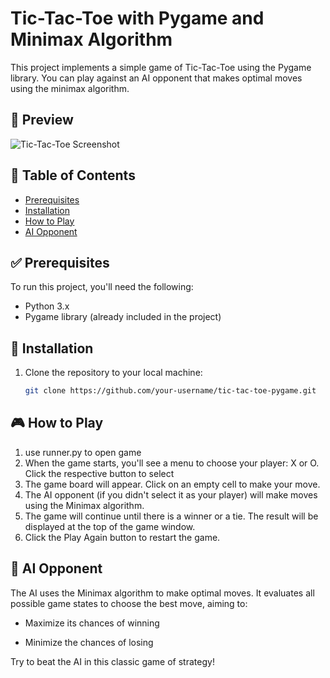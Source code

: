 # Tic-Tac-Toe with Pygame and Minimax Algorithm

This project implements a simple game of Tic-Tac-Toe using the Pygame library. You can play against an AI opponent that makes optimal moves using the minimax algorithm.

## 📸 Preview

![Tic-Tac-Toe Screenshot](screenshot.png)

## 📑 Table of Contents

- [Prerequisites](#prerequisites)
- [Installation](#installation)
- [How to Play](#how-to-play)
- [AI Opponent](#ai-opponent)


## ✅ Prerequisites

To run this project, you'll need the following:

- Python 3.x
- Pygame library (already included in the project)

## 💾 Installation

1. Clone the repository to your local machine:

   ```bash
   git clone https://github.com/your-username/tic-tac-toe-pygame.git

## 🎮 How to Play

 1.  use runner.py to open game
 2.  When the game starts, you'll see a menu to choose your player: X or O. Click the respective button to select
 3.  The game board will appear. Click on an empty cell to make your move.
 4.  The AI opponent (if you didn't select it as your player) will make moves using the Minimax algorithm.
 5.  The game will continue until there is a winner or a tie. The result will be displayed at the top of the game window.
 6.  Click the Play Again button to restart the game.
    
## 🤖 AI Opponent
 The AI uses the Minimax algorithm to make optimal moves. It evaluates all possible game states to choose the best move, aiming to:

* Maximize its chances of winning

* Minimize the chances of losing

Try to beat the AI in this classic game of strategy!





  


